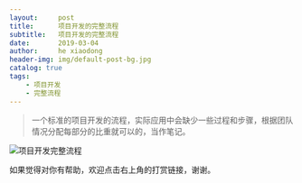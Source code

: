 ```yaml
---
layout:     post
title:      项目开发的完整流程
subtitle:   项目开发的完整流程
date:       2019-03-04
author:     he xiaodong
header-img: img/default-post-bg.jpg
catalog: true
tags:
    - 项目开发
    - 完整流程
---
```


> 一个标准的项目开发的流程，实际应用中会缺少一些过程和步骤，根据团队情况分配每部分的比重就可以的，当作笔记。

![项目开发完整流程](https://alpha2016.github.io/img/2019-03-04-project-process.jpg "项目开发完整流程")

如果觉得对你有帮助，欢迎点击右上角的打赏链接，谢谢。
